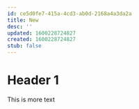 ```yaml
---
id: ce5d0fe7-415a-4cd3-ab0d-2168a4a3da2a
title: New
desc: ''
updated: 1600228724827
created: 1600228724827
stub: false
---
```


# Header 1

This is more text
